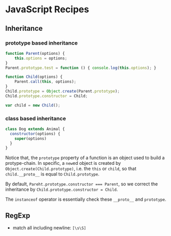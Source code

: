 
# JavaScript Recipes

## Inheritance

### prototype based inheritance

```javascript
function Parent(options) {
    this.options = options;
}
Parent.prototype.test = function () { console.log(this.options); }

function Child(options) {
    Parent.call(this, options);
}
Child.prototype = Object.create(Parent.prototype);
Child.prototype.constructor = Child;

var child = new Child();
```

### class based inheritance

```javascript
class Dog extends Animal {
  constructor(options) {
    super(options)
  }
}
```

Notice that, the `prototype` property of a function is an object used to build a protype-chain. 
In specific, a `new`ed object is created by `Object.create(Child.prototype)`, i.e. the `this` or `child`, so that `child.__proto__` is equal to `Child.prototype`.

By default, `Pareht.prototype.constructor === Parent`, so we correct the inheritance by `Child.prototype.constructor = Child`.

The `instanceof` operator is essentially check these `__proto__` and `prototype`.



## RegExp

  * match all including newline: `[\s\S]`
  
